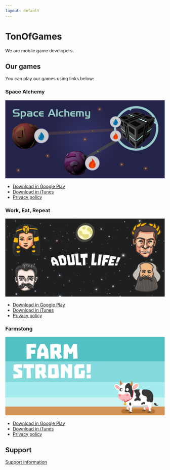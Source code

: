 ```yaml
---
layout: default
---
```


# TonOfGames

We are mobile game developers. 

## Our games
You can play our games using links below:

### Space Alchemy

![Space Alchemy](/imgs/promo_spacealchemy.jpg)

- [Download in Google Play](https://play.google.com/store/apps/details?id=net.gamesofton.spacealchemy)
- [Download in iTunes](https://apps.apple.com/us/app/id1527969203)
- [Privacy policy](/space-alchemy-privacy-policy.html)

### Work, Eat, Repeat

![Work, Eat, Repeat](/imgs/promo.jpg)

- [Download in Google Play](https://play.google.com/store/apps/details?id=net.gamesofton.oligarkh)
- [Download in iTunes](https://apps.apple.com/us/app/work-eat-repeat/id1479168986)
- [Privacy policy](/adult-life-simulator-privacy-policy.html)

### Farmstong

![Farmstrong](/imgs/promo_farmstrong.jpg)

- [Download in Google Play](https://play.google.com/store/apps/details?id=net.gamesofton.zoofarmlife)
- [Download in iTunes](https://apps.apple.com/us/app/farmstrong/id1498173137)
- [Privacy policy](/farmstrong-privacy-policy.html)

## Support

[Support information](/support.html)